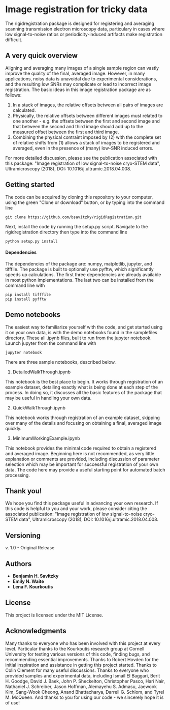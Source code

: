 # Image registration for tricky data

The rigidregistration package is designed for registering and averaging scanning transmission electron microscopy data, particulary in cases where low signal-to-noise ratios or periodicity-induced artifacts make registration difficult.


## A very quick overview

Aligning and averaging many images of a single sample region can vastly improve the quality of the final, averaged image.
However, in many applications, noisy data is unavoidal due to experimental considerations, and the resulting low SNRs may complicate or lead to incorrect image registration.
The basic ideas in this image registration package are as follows:

1. In a stack of images, the relative offsets between all pairs of images are calculated.
2. Physically, the relative offsets between different images must related to one another - e.g. the offsets between the first and second image and that between the second and third image should add up to the measured offset between the first and third image.
3. Combining the physical contraint imposed by (2) with the complete set of relative shifts from (1) allows a stack of images to be registered and averaged, even in the presence of (many) low-SNR induced errors.

For more detailed discussion, please see the publication associated with this package:
"Image registration of low signal-to-noise cryo-STEM data", Ultramicroscopy (2018), DOI: 10.1016/j.ultramic.2018.04.008.


## Getting started

The code can be acquired by cloning this repository to your computer, using the green "Clone or download" button, or by typing into the command line

```
git clone https://github.com/bsavitzky/rigidRegistration.git
```

Next, install the code by running the setup.py script. Navigate to the rigidregistration directory then type into the command line

```
python setup.py install
```

#### Dependencies

The dependencies of the package are: numpy, matplotlib, jupyter, and tifffile.
The package is built to optionally use pyfftw, which significantly speeds up calculations.
The first three dependencies are already available in most python implementations.
The last two can be installed from the command line with

```
pip install tifffile
pip install pyfftw
```


## Demo notebooks

The easiest way to familiarize yourself with the code, and get started using it on your own data, is with the demo notebooks found in the samplefiles directory.
These all .ipynb files, built to run from the jupyter notebook.
Launch jupyter from the command line with

```
jupyter notebook
```

There are three sample notebooks, described below.

1. DetailedWalkThrough.ipynb

This notebook is the best place to begin.
It works through registration of an example dataset, detailing exactly what is being done at each step of the process.
In doing so, it discusses all the basic features of the package that may be useful in handling your own data.

2. QuickWalkThrough.ipynb

This notebook works through registration of an example dataset, skipping over many of the details and focusing on obtaining a final, averaged image quickly.

3. MinimumWorkingExample.ipynb

This notebook provides the minimal code required to obtain a registered and averaged image.
Beginning here is not recommended, as very little explanation or comments are provided, including discussion of parameter selection which may be important for successful registration of your own data.
The code here may provide a useful starting point for automated batch processing.


## Thank you!

We hope you find this package useful in advancing your own research.
If this code is helpful to you and your work, please consider citing the associated publication:
"Image registration of low signal-to-noise cryo-STEM data", Ultramicroscopy (2018), DOI: 10.1016/j.ultramic.2018.04.008.




## Versioning

v. 1.0 - Original Release

## Authors

* **Benjamin H. Savitzky**
* **Emily N. Waite**
* **Lena F. Kourkoutis**

## License

This project is licensed under the MIT License.

## Acknowledgments

Many thanks to everyone who has been involved with this project at every level.
Particular thanks to the Kourkoutis research group at Cornell University for testing various versions of this code, finding bugs, and recommending essential improvements.
Thanks to Robert Hovden for the initial inspiration and assistance in getting this project started.
Thanks to Colin Clement for many useful discussions.
Thanks to everyone who provided samples and experimental data, including Ismail El Baggari, Berit H. Goodge, David J. Baek, John P. Sheckelton, Christopher Pasco, Hari Nair, Nathaniel J. Schreiber, Jason Hoffman, Alemayehu S. Admasu, Jaewook Kim, Sang-Wook Cheong, Anand Bhattacharya, Darrell G. Schlom, and Tyrel M. McQueen.
And thanks to you for using our code - we sincerely hope it is of use!


